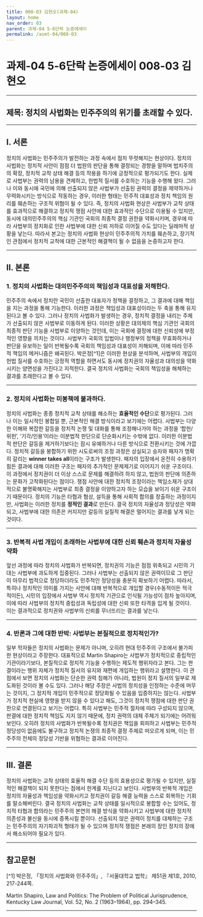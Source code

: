 ```yaml
---
title: 008-03 김현오(과제-04)
layout: home
nav_order: 03
parent: 과제-04 5-6단락 논증에세이
permalink: /asmt-04/008-03
---
```


# 과제-04 5-6단락 논증에세이 008-03 김현오 

---

## 제목: 정치의 사법화는 민주주의의 위기를 초래할 수 있다.

---

## I. 서론

 정치의 사법화는 민주주의가 발전하는 과정 속에서 점차 뚜렷해지는 현상이다. 정치의 사법화는 정치적 사안이 점점 더 법원의 판단을 통해 결정되는 경향을 말하며 법치주의의 확장, 정치적 교착 상태 해결 등의 작용을 하기에 긍정적으로 평가되기도 한다. 실제로 사법부는 권력의 남용을 견제하고, 헌법적 질서를 수호하는 기능을 수행해 왔다. 그러나 이와 동시에 국민에 의해 선출되지 않은 사법부가 선출된 권력의 결정을 제약하거나 무력화시키는 방식으로 작동하는 경우, 이러한 형태는 민주적 대표성과 정치 책임의 원리를 훼손하는 구조적 위협이 될 수 있다. 즉, 정치의 사법화 현상은 사법부가 교착 상태를 효과적으로 해결하고 정치적 쟁점 사안에 대한 효과적인 수단으로 이용될 수 있지만, 동시에 대의민주주의의 핵심 기관인 국회의 최종적 결정 권한을 약화시키며, 경우에 따라 사법부의 정치화로 인한 사법부에 대한 신뢰 저하로 이어질 수도 있다는 딜레마적 상황을 낳는다. 따라서 본고는 정치의 사법화 현상이 민주주의적 가치를 훼손하고, 장기적인 관점에서 정치적 교착에 대한 근본적인 해결책이 될 수 없음을 논증하고자 한다.

---

## II. 본론

### 1. 정치의 사법화는 대의민주주의의 책임성과 대표성을 저해한다.

 민주주의 속에서 정치란 국민이 선출한 대표자가 정책을 결정하고, 그 결과에 대해 책임을 지는 과정을 통해 기능한다. 이러한 과정은 책임성과 대표성이라는 두 축을 통해 유지된다고 볼 수 있다. 그러나 정치의 사법화가 발생하는 경우, 정치적 결정을 내리는 주체가 선출되지 않은 사법부로 이동하게 된다. 이러한 상황은 대의제의 핵심 기관인 국회의 최종적 판단 기능을 사법부로 이양하는 것인데, 이는 국회에 결정에 대한 신뢰성에 부정적인 영향을 끼치는 것이다. 사법부가 국회의 입법이나 행정부의 정책을 무효화하거나 판단을 유보하는 일이 반복될수록 국회의 책임성과 대표성이 저해되며, 이에 따라 민주적 책임의 메커니즘은 왜곡된다. 박은정[^1]은 이러한 현상을 분석하며, 사법부의 개입이 헌법 질서를 수호하는 긍정적 역할을 하면서도 동시에 정치권의 자율성과 대의성을 약화시키는 양면성을 가진다고 지적한다. 결국 정치의 사법화는 국회의 책임성을 해체하는 결과를 초래한다고 볼 수 있다.

---

### 2. 정치의 사법화는 미봉책에 불과하다.

 정치의 사법화는 종종 정치적 교착 상태를 해소하는 **효율적인 수단**으로 평가된다. 그러나 이는 일시적인 봉합일 뿐, 근본적인 해결 방식이라고 보기에는 어렵다. 사법부는 다양한 이해와 복잡한 갈등을 정치적 논쟁 및 대화를 통해 조정해나가야 하는 과정을 ‘합헌/위헌’, ‘기각/인용’이라는 이분법적 판단으로 단순화시키는 수밖에 없다. 이러한 이분법적 판단은 갈등을 제거하기보다는 잠시 유예하거나 다른 방식으로 전환시키는 것에 가깝다. 정치적 갈등을 봉합하기 위한 시도로써의 조정 과정은 상실되고 승자와 패자가 명확히 갈리는 **winner takes all**이라는 구조가 발생한다. 패자의 입장에서 온전히 수용하기 힘든 결과에 대해 이러한 구조는 패자의 추가적인 문제제기로 이어지기 쉬운 구조이다. 이 과정에서 정치권이 더 이상 스스로 문제를 해결하려 하지 않고, 법원의 판단에 의존하는 문화가 고착화된다는 점이다. 쟁점 사안에 대한 정치적 조정이라는 책임소재가 상대적으로 불명확해지는 사법부로 최종 결정을 이양하고자 하는 모습을 보이기 쉬운 구조이기 때문이다. 정치의 기능은 타협과 협상, 설득을 통해 사회적 합의를 창출하는 과정이지만, 사법화는 이러한 정치를 **정적인 결과**로 만든다. 결국 정치의 자율성과 정당성은 약화되고, 사법부에 대한 의존은 커지지만 갈등의 실질적 해결은 멀어지는 결과를 낳게 되는 것이다.

---

### 3. 반복적 사법 개입이 초래하는 사법부에 대한 신뢰 훼손과 정치적 자율성 약화

 앞선 과정에 따라 정치의 사법화가 반복되면, 정치권의 기능은 점점 위축되고 시민의 기대는 사법부에 과도하게 집중된다. 그러나 사법부는 선출되지 않은 권력이므로 그 판단이 아무리 법적으로 정당하더라도 민주적인 정당성을 충분히 확보하기 어렵다. 따라서, 특히나 정치적인 의미를 가지는 사안에 대해 반복적으로 개입할 경우(수동적이든 적극적이든), 시민의 입장에서 사법부 역시 정치적 기관으로 인식될 가능성이 점차 높아지며, 이에 따라 사법부의 정치적 중립성과 독립성에 대한 신뢰 또한 타격을 입게 될 것이다. 이는 결과적으로 정치권와 사법부의 신뢰를 무너뜨리는 결과를 낳는다. 

---

### 4. 반론과 그에 대한 반박: 사법부는 본질적으로 정치적인가?

 일부 학자들은 정치의 사법화는 문제가 아니며, 오히려 현대 민주주의 구조에서 불가피한 현상이라고 주장한다. 대표적으로 Martin Shapiro는 사법부가 정치적으로 중립적인 기관이라기보다, 본질적으로 정치적 기능을 수행하는 제도적 행위자라고 본다. 그는 판결이라는 행위 자체가 정치적 질서의 유지와 재편에 개입하는 행위라고 설명한다. 이 관점에서 보면 정치의 사법화는 단순한 권력 침해가 아니라, 법원이 정치 질서의 일부로 제도화된 것이라 볼 수도 있다.
 그러나 해당 주장은 사법의 정치성을 인정하는 수준에 머무는 것이지, 그 정치적 개입이 민주적으로 정당화될 수 있음을 입증하지는 않는다. 사법부가 정치적 현실에 영향을  받지 않을 수 있다고 해도, 그것이 정치적 쟁점에 대한 판단 권한으로 연결된다고 보기는 어렵다. 특히 사법부는 민주적 절차에 따라 구성되지 않으며, 판결에 대한 정치적 책임도 지지 않기 때문에, 정치 권력의 대체 주체가 되기에는 어려워 보인다. 오히려 정치의 사법화가 반복될수록 정치권은 책임을 회피하고 사법부는 민주적 정당성이 없음에도 불구하고 정치적 논쟁의 최종적 결정 주체로 떠오르게 되며, 이는 민주주의 전체의 정당성 기반을 위협하는 결과로 이어진다.

---

## III. 결론 

정치의 사법화는 교착 상태의 효율적 해결 수단 등의 효용성으로 평가될 수 있지만, 실질적인 해결책이 되지 못한다는 점에서 한계를 지닌다고 보인다. 사법부의 반복적 개입은 정치의 자율성과 책임성을 약화시키고 정치권이 갈등 해결 능력을 스스로 회복하는 기회를 말소해버린다. 결국 정치의 사법화는 교착 상태를 일시적으로 봉합할 수는 있어도, 정치적 타협과 합의라는 민주주의 본연의 해결 방식을 약화시키고 사법부에 대한 정치적 의존성과 불신을 동시에 증폭시킬 뿐이다. 선출되지 않은 권력이 정치를 대체하는 구조는 민주주의의 자기파괴적 형태가 될 수 있으며 정치적 쟁점은 본래의 장인 정치의 장에서 해소되어야 필요가 있다.

---

## 참고문헌 

[^1] 박은정, 「정치의 사법화와 민주주의」, 『서울대학교 법학』 제51권 제1호, 2010, 217-244쪽.

Martin Shapiro, Law and Politics: The Problem of Political Jurisprudence, Kentucky Law Journal, Vol. 52, No. 2 (1963–1964), pp. 294–345.

---